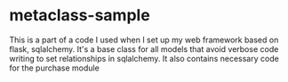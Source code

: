 # metaclass-sample
This is a part of a code I used when I set up my web framework based on flask, sqlalchemy. It's a base class for all models that avoid verbose code writing to set relationships in sqlalchemy.
It also contains necessary code for the purchase module
